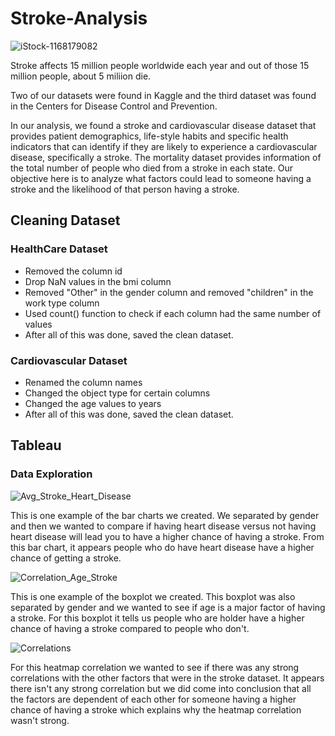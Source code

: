# Stroke-Analysis
![iStock-1168179082](https://user-images.githubusercontent.com/60836219/109908654-829a0e80-7c59-11eb-89e6-eb4c78c955c3.jpg)

Stroke affects 15 million people worldwide each year and out of those 15 million people, about 5 miliion die.

Two of our datasets were found in Kaggle and the third dataset was found in the Centers for Disease Control and Prevention.

In our analysis, we found a stroke and cardiovascular disease dataset that provides patient demographics, life-style habits and specific health indicators that can identify if they are likely to experience a cardiovascular disease, specifically a stroke. The mortality dataset provides information of the total number of people who died from a stroke in each state. Our objective here is to analyze what factors could lead to someone having a stroke and the likelihood of that person having a stroke. 

## Cleaning Dataset

### HealthCare Dataset
* Removed the column id
* Drop NaN values in the bmi column
* Removed "Other" in the gender column and removed "children" in the work type column
* Used count() function to check if each column had the same number of values
* After all of this was done, saved the clean dataset.

### Cardiovascular Dataset
* Renamed the column names
* Changed the object type for certain columns
* Changed the age values to years
* After all of this was done, saved the clean dataset.

## Tableau


### Data Exploration
![Avg_Stroke_Heart_Disease](https://user-images.githubusercontent.com/60836219/109912056-356d6b00-7c60-11eb-9ff5-374304f822a8.png)

This is one example of the bar charts we created. We separated by gender and then we wanted to compare if having heart disease versus not having heart disease will lead you to have a higher chance of having a stroke. From this bar chart, it appears people who do have heart disease have a higher chance of getting a stroke.

![Correlation_Age_Stroke](https://user-images.githubusercontent.com/60836219/109912062-38685b80-7c60-11eb-8dcd-72506a47f53e.png)

This is one example of the boxplot we created. This boxplot was also separated by gender and we wanted to see if age is a major factor of having a stroke. For this boxplot it tells us people who are holder have a higher chance of having a stroke compared to people who don't.

![Correlations](https://user-images.githubusercontent.com/60836219/109912072-3bfbe280-7c60-11eb-8bdc-1b5d243f83a6.png)

For this heatmap correlation we wanted to see if there was any strong correlations with the other factors that were in the stroke dataset. It appears there isn't any strong correlation but we did come into conclusion that all the factors are dependent of each other for someone having a higher chance of having a stroke which explains why the heatmap correlation wasn't strong.





